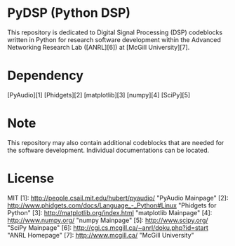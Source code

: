 PyDSP (Python DSP)
==============================
This repository is dedicated to Digital Signal Processing (DSP) codeblocks written in Python for research software development within the Advanced Networking Research Lab ([ANRL][6]) at [McGill University][7].

Dependency
==============================
[PyAudio][1] 
[Phidgets][2]
[matplotlib][3]
[numpy][4]
[SciPy][5]

Note
==============================
This repository may also contain additional codeblocks that are needed for the software development. Individual documentations can be located.

License
==============================
MIT
[1]: http://people.csail.mit.edu/hubert/pyaudio/ "PyAudio Mainpage"
[2]: http://www.phidgets.com/docs/Language_-_Python#Linux "Phidgets for Python" 
[3]: http://matplotlib.org/index.html "matplotlib Mainpage"
[4]: http://www.numpy.org/ "numpy Mainpage"
[5]: http://www.scipy.org/ "SciPy Mainpage"
[6]: http://cgi.cs.mcgill.ca/~anrl/doku.php?id=start "ANRL Homepage"
[7]: http://www.mcgill.ca/ "McGill University"
